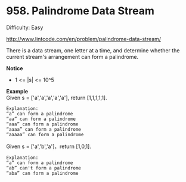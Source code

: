 # 958. Palindrome Data Stream

Difficulty: Easy

http://www.lintcode.com/en/problem/palindrome-data-stream/

There is a data stream, one letter at a time, and determine whether the current stream's arrangement can form a palindrome.

**Notice**  
* 1 <= |s| <= 10^5

**Example**  
Given s = ['a','a','a','a','a'], return [1,1,1,1,1].
```
Explanation:
“a” can form a palindrome
“aa” can form a palindrome
“aaa” can form a palindrome
“aaaa” can form a palindrome
“aaaaa” can form a palindrome
```
Given s = ['a','b','a']，return [1,0,1].
```
Explanation:
“a” can form a palindrome
“ab” can't form a palindrome
“aba” can form a palindrome
```
